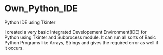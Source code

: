 # Own_Python_IDE
Python IDE using Tkinter

I created a very basic Integrated Developement Environment(IDE) for Python using Tkinter and Subprocess module.
It can run all sorts of Basic Python Programs like Arrays, Strings and gives the required error as well if it occurs.
